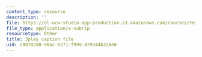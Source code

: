```yaml
---
content_type: resource
description: ''
file: https://ol-ocw-studio-app-production.s3.amazonaws.com/courses/res-6-006-video-demonstrations-in-lasers-and-optics-spring-2008/c08782d890ac6271f999829344b328e0_1XdKoZKHj5M.srt
file_type: application/x-subrip
resourcetype: Other
title: 3play caption file
uid: c08782d8-90ac-6271-f999-829344b328e0
---
```

